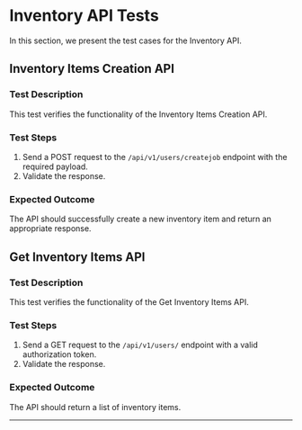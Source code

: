 # Inventory API Tests

In this section, we present the test cases for the Inventory API.

## Inventory Items Creation API

### Test Description

This test verifies the functionality of the Inventory Items Creation API.

### Test Steps

1. Send a POST request to the `/api/v1/users/createjob` endpoint with the required payload.
2. Validate the response.

### Expected Outcome

The API should successfully create a new inventory item and return an appropriate response.

## Get Inventory Items API

### Test Description

This test verifies the functionality of the Get Inventory Items API.

### Test Steps

1. Send a GET request to the `/api/v1/users/` endpoint with a valid authorization token.
2. Validate the response.

### Expected Outcome

The API should return a list of inventory items.

---
